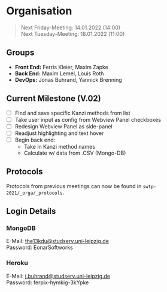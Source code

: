 # Organisation

> Next Friday-Meeting: 14.01.2022 (14:00) \
> Next Tuesday-Meeting: 18.01.2022 (11:00)

## Groups
* **Front End:** Ferris Kleier, Maxim Zapke
* **Back End:** Maxim Lemel, Louis Roth
* **DevOps:** Jonas Buhrand, Yannick Brenning

## Current Milestone (V.02)
- [ ] Find and save specific Kanzi methods from list
- [ ] Take user input as config from Webview Panel checkboxes
- [ ] Redesign Webview Panel as side-panel
- [ ] Readjust highlighting and text hover
- [ ] Begin back end:
  * Take in Kanzi method names
  * Calculate w/ data from .CSV (Mongo-DB)

## Protocols
Protocols from previous meetings can now be found in `swtp-2021/_orga/_protocols`.

## Login Details
### MongoDB
E-Mail: the13kdu@studserv.uni-leipzig.de \
Password: EonarSoftworks

### Heroku
E-Mail: j.buhrand@studserv.uni-leipzig.de \
Password: ferpix-hymkig-3kYpke
